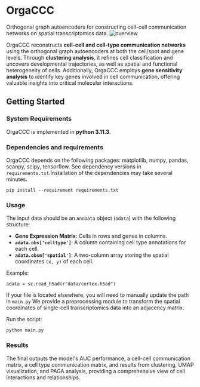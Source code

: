 # OrgaCCC
 Orthogonal graph autoencoders for constructing cell-cell communication networks on spatial transcriptomics data.
![overview](https://github.com/user-attachments/assets/1bdea92e-25a5-4406-a222-f8e1639e3c44)

 
OrgaCCC reconstructs **cell-cell and cell-type communication networks** using the orthogonal graph autoencoders at both the cell/spot and gene levels. Through **clustering analysis**, it refines cell classification and uncovers developmental trajectories, as well as spatial and functional heterogeneity of cells. Additionally, OrgaCCC employs **gene sensitivity analysis** to identify key genes involved in cell communication, offering valuable insights into critical molecular interactions.

## Getting Started

### System Requirements
OrgaCCC is implemented in **python 3.11.3**.

### Dependencies and requirements
OrgaCCC depends on the following packages: matplotlib, numpy, pandas, scanpy, scipy, tensorflow. See dependency versions in `requirements.txt`.Installation of the dependencies may take several minutes.
```
pip install --requirement requirements.txt
```
### Usage

The input data should be an `AnnData` object (`adata`) with the following structure:
- **Gene Expression Matrix**: Cells in rows and genes in columns.
- **`adata.obs['celltype']`**: A column containing cell type annotations for each cell.
- **`adata.obsm['spatial']`**: A two-column array storing the spatial coordinates `(x, y)` of each cell.

Example:
```
adata = sc.read_h5ad(r"data/cortex.h5ad")
```
 If your file is located elsewhere, you will need to manually update the path in `main.py`
We provide a preprocessing module to transform the spatial coordinates of single-cell transcriptomics data into an adjacency matrix.

Run the script:
```
python main.py
```
### Results
The final outputs the model's AUC performance, a cell-cell communication matrix, a cell type communication matrix, and results from clustering, UMAP visualization, and PAGA analysis, providing a comprehensive view of cell interactions and relationships.






